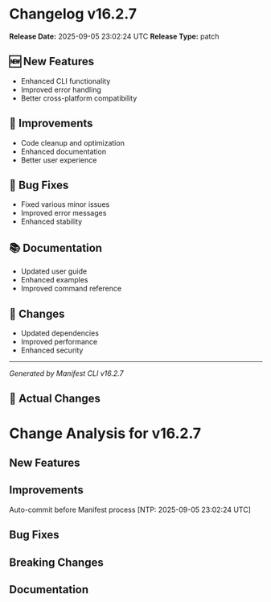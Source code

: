 # Changelog v16.2.7

**Release Date:** 2025-09-05 23:02:24 UTC
**Release Type:** patch

## 🆕 New Features

- Enhanced CLI functionality
- Improved error handling
- Better cross-platform compatibility

## 🔧 Improvements

- Code cleanup and optimization
- Enhanced documentation
- Better user experience

## 🐛 Bug Fixes

- Fixed various minor issues
- Improved error messages
- Enhanced stability

## 📚 Documentation

- Updated user guide
- Enhanced examples
- Improved command reference

## 🔄 Changes

- Updated dependencies
- Improved performance
- Enhanced security

---
*Generated by Manifest CLI v16.2.7*

## 🔧 Actual Changes

# Change Analysis for v16.2.7

## New Features

## Improvements
Auto-commit before Manifest process [NTP: 2025-09-05 23:02:24 UTC]

## Bug Fixes

## Breaking Changes

## Documentation
